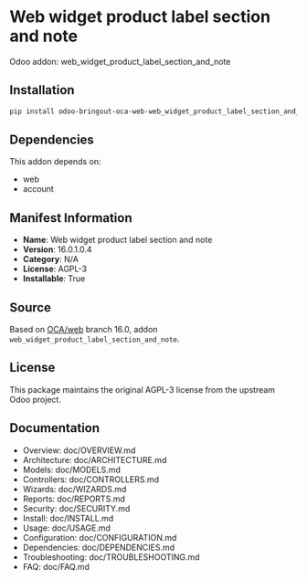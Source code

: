 # Web widget product label section and note

Odoo addon: web_widget_product_label_section_and_note

## Installation

```bash
pip install odoo-bringout-oca-web-web_widget_product_label_section_and_note
```

## Dependencies

This addon depends on:
- web
- account

## Manifest Information

- **Name**: Web widget product label section and note
- **Version**: 16.0.1.0.4
- **Category**: N/A
- **License**: AGPL-3
- **Installable**: True

## Source

Based on [OCA/web](https://github.com/OCA/web) branch 16.0, addon `web_widget_product_label_section_and_note`.

## License

This package maintains the original AGPL-3 license from the upstream Odoo project.

## Documentation

- Overview: doc/OVERVIEW.md
- Architecture: doc/ARCHITECTURE.md
- Models: doc/MODELS.md
- Controllers: doc/CONTROLLERS.md
- Wizards: doc/WIZARDS.md
- Reports: doc/REPORTS.md
- Security: doc/SECURITY.md
- Install: doc/INSTALL.md
- Usage: doc/USAGE.md
- Configuration: doc/CONFIGURATION.md
- Dependencies: doc/DEPENDENCIES.md
- Troubleshooting: doc/TROUBLESHOOTING.md
- FAQ: doc/FAQ.md
